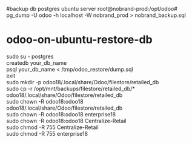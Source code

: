 #backup db postgres ubuntu server
root@nobrand-prod:/opt/odoo# pg_dump -U odoo -h localhost -W nobrand_prod > nobrand_backup.sql


# odoo-on-ubuntu-restore-db   

sudo su - postgres   
createdb your_db_name   
psql your_db_name < /tmp/odoo_restore/dump.sql   
exit   
sudo mkdir -p odoo18/.local/share/Odoo/filestore/retailed_db   
sudo cp -r /opt/mnt/backups/filestore/retailed_db/* odoo18/.local/share/Odoo/filestore/retailed_db  
sudo chown -R odoo18:odoo18 odoo18/.local/share/Odoo/filestore/retailed_db   
sudo chown -R odoo18:odoo18 enterprise18  
sudo chown -R odoo18:odoo18 Centralize-Retail  
sudo chmod -R 755 Centralize-Retail  
sudo chmod -R 755 enterprise18    
